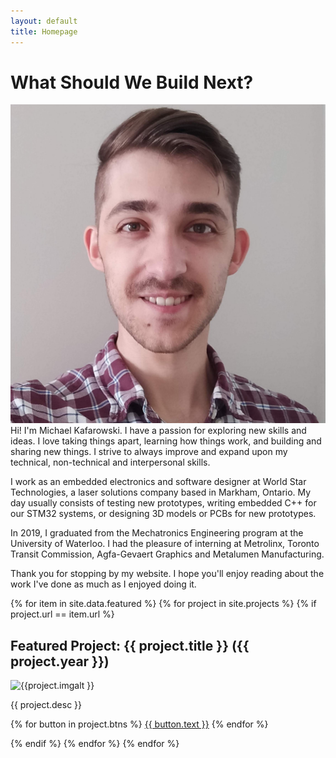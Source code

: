 ```yaml
---
layout: default
title: Homepage
---
```


# What Should We Build Next?
<img class="profilePhoto imgwborder" src="/assets/img/site/me.jpg" alt="me">
Hi! I'm Michael Kafarowski. I have a passion for exploring new skills and ideas. I love taking things apart, learning how things work, and building and sharing new things. I strive to always improve and expand upon my technical, non-technical and interpersonal skills.

I work as an embedded electronics and software designer at World Star Technologies, a laser solutions company based in Markham, Ontario. My day usually consists of testing new prototypes, writing embedded C++ for our STM32 systems, or designing 3D models or PCBs for new prototypes.

In 2019, I graduated from the Mechatronics Engineering program at the University of Waterloo. I had the pleasure of interning at Metrolinx, Toronto Transit Commission, Agfa-Gevaert Graphics and Metalumen Manufacturing.

Thank you for stopping by my website. I hope you'll enjoy reading about the work I've done as much as I enjoyed doing it.

{% for item in site.data.featured %}
{% for project in site.projects %}
{% if project.url == item.url %}
 
<article class="project">
    <h2 class="project-title">Featured Project: {{ project.title }} <span class="projectdate">({{ project.year }})</span></h2>   
    <img class="project-img" src="{{ project.imgurl }}" alt="{{project.imgalt }}">  
    <p class="project-desc">{{ project.desc }}</p>
    <div class="project-buttons">
        {% for button in project.btns %}
            <a class="button{% if button.active == false %} inactiveButton{% endif %}" href="{{ button.link }}">{{ button.text }}</a>
        {% endfor %}
    </div>
</article>

{% endif %}
{% endfor %}
{% endfor %}